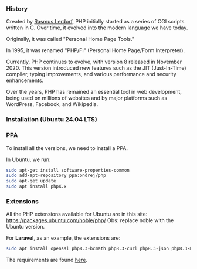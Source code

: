 ### History

Created by [Rasmus Lerdorf](https://en.wikipedia.org/wiki/Rasmus_Lerdorf), PHP initially started as a series of CGI scripts written in C. Over time, it evolved into the modern language we have today.

Originally, it was called "Personal Home Page Tools."

In 1995, it was renamed "PHP/FI" (Personal Home Page/Form Interpreter).

Currently, PHP continues to evolve, with version 8 released in November 2020. This version introduced new features such as the JIT (Just-In-Time) compiler, typing improvements, and various performance and security enhancements.

Over the years, PHP has remained an essential tool in web development, being used on millions of websites and by major platforms such as  WordPress, Facebook, and Wikipedia.


### Installation (Ubuntu 24.04 LTS)

### PPA
To install all the versions, we need to install a PPA.

In Ubuntu, we run:
```sh
sudo apt-get install software-properties-common  
sudo add-apt-repository ppa:ondrej/php  
sudo apt-get update
sudo apt install phpX.x
```

### Extensions
All the PHP extensions available for Ubuntu are in this site:
https://packages.ubuntu.com/noble/php/
Obs: replace noble with the Ubuntu version.

For **Laravel**, as an example, the extensions are:
```sh
sudo apt install openssl php8.3-bcmath php8.3-curl php8.3-json php8.3-mbstring php8.3-mysql php8.3-tokenizer php8.3-xml php8.3-zip
```
The requirements are found [here](https://laravel.com/docs/10.x/deployment#server-requirements).